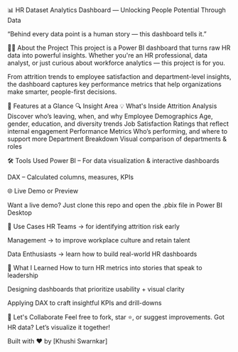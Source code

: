 📊 HR Dataset Analytics Dashboard — Unlocking People Potential Through Data

“Behind every data point is a human story — this dashboard tells it.”

👩‍💼 About the Project
This project is a Power BI dashboard that turns raw HR data into powerful insights. Whether you're an HR professional, data analyst, or just curious about workforce analytics — this project is for you.

From attrition trends to employee satisfaction and department-level insights, the dashboard captures key performance metrics that help organizations make smarter, people-first decisions.

🚀 Features at a Glance
🔍 Insight Area	💡 What's Inside
Attrition Analysis	Discover who’s leaving, when, and why
Employee Demographics	Age, gender, education, and diversity trends
Job Satisfaction	Ratings that reflect internal engagement
Performance Metrics	Who’s performing, and where to support more
Department Breakdown	Visual comparison of departments & roles

🛠️ Tools Used
Power BI – For data visualization & interactive dashboards

DAX – Calculated columns, measures, KPIs



🌐 Live Demo or Preview

Want a live demo? Just clone this repo and open the .pbix file in Power BI Desktop

🎯 Use Cases
HR Teams → for identifying attrition risk early

Management → to improve workplace culture and retain talent

Data Enthusiasts → learn how to build real-world HR dashboards

🧠 What I Learned
How to turn HR metrics into stories that speak to leadership

Designing dashboards that prioritize usability + visual clarity

Applying DAX to craft insightful KPIs and drill-downs

🤝 Let's Collaborate
Feel free to fork, star ⭐, or suggest improvements.
Got HR data? Let’s visualize it together!

Built with ❤️ by [Khushi Swarnkar]
